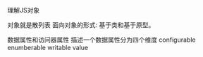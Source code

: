理解JS对象

对象就是散列表
面向对象的形式: 基于类和基于原型。

数据属性和访问器属性
描述一个数据属性分为四个维度
configurable
enumberable
writable
value

